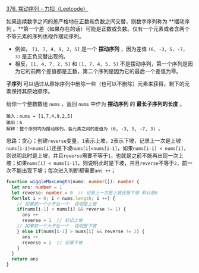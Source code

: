  [376. 摆动序列 - 力扣（Leetcode）](https://leetcode.cn/problems/wiggle-subsequence/description/)

如果连续数字之间的差严格地在正数和负数之间交替，则数字序列称为 **摆动序列 。**第一个差（如果存在的话）可能是正数或负数。仅有一个元素或者含两个不等元素的序列也视作摆动序列。

- 例如， `[1, 7, 4, 9, 2, 5]` 是一个 **摆动序列** ，因为差值 `(6, -3, 5, -7, 3)` 是正负交替出现的。
- 相反，`[1, 4, 7, 2, 5]` 和 `[1, 7, 4, 5, 5]` 不是摆动序列，第一个序列是因为它的前两个差值都是正数，第二个序列是因为它的最后一个差值为零。

**子序列** 可以通过从原始序列中删除一些（也可以不删除）元素来获得，剩下的元素保持其原始顺序。

给你一个整数数组 `nums` ，返回 `nums` 中作为 **摆动序列** 的 **最长子序列的长度** 。

```
输入：nums = [1,7,4,9,2,5]
输出：6
解释：整个序列均为摆动序列，各元素之间的差值为 (6, -3, 5, -7, 3) 。
```

思路：贪心；创建`reverse`变量，`1`表示上坡，`2`表示下坡，记录上一次是上坡`nums[i-1]<nums[i]`还是下坡`nums[i]<nums[i-1]`，如果`nums[i-1] < nums[i]`，则说明此时是上坡，并且`reverse`需要不等于`1`，也就是之前不能再出现一次上坡；如果`nums[i] < nums[i-1]`，则说明此时是下坡，并且`reverse`不等于`2`，前一次不能出现下坡；每次进入判断都需要`ans ++`；

```typescript
function wiggleMaxLength(nums: number[]): number {
  let ans: number = 1
  let reverse: number = 0  // 记录上一次是上坡还是下坡 默认是0
  for(let i = 0; i < nums.length; i ++) {
    // 如果前一个小于后一个  说明是上坡
    if(nums[i-1] < nums[i] && reverse != 1) {
      ans ++
      reverse = 1  // 标记上坡
    // 如果前一个大于后一个  说明是下坡
    } else if(nums[i-1] > nums[i] && reverse != 2) {
      ans ++
      reverse = 2  // 记录下坡
    }
  }
  return ans
}
```

